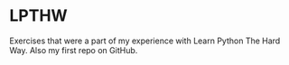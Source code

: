 # LPTHW
Exercises that were a part of my experience with Learn Python The Hard Way. Also my first repo on GitHub. 
